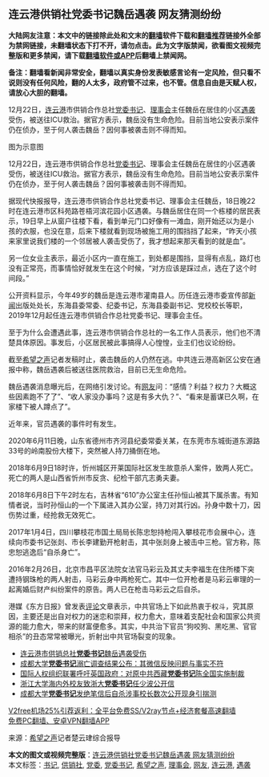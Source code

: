  <h2>连云港供销社党委书记魏岳遇袭 网友猜测纷纷</h2> <p class="notice"><b>大陆网友注意：本文中的链接除此处和文末的<a href="https://github.com/bannedbook/fanqiang" >翻墙</a>软件下载和<a href="https://github.com/killgcd/justmysocks/blob/master/README.md">翻墙推荐</a>链接外全部为禁网链接，未翻墙状态下打不开，请勿点击。此为文字版禁闻，欲看图文视频完整版和更多禁闻，请下载<a href="https://github.com/bannedbook/fanqiang">翻墙软件或APP</a>后翻墙上禁闻网。</p><p>备注：翻墙看新闻非常安全，翻墙以真实身份发表敏感言论有一定风险，但只看不说则没有任何风险，翻的人太多，政府管不过来，也不管。信息自由是天赋人权，请放心大胆的翻墙。</b></p>  <div class="entry"> <p id="summary">12月22日，<a href="https://www.bannedbook.org/bnews/tag/%e8%bf%9e%e4%ba%91%e6%b8%af/" class="st_tag internal_tag" rel="tag" title="标签 连云港 下的日志">连云港</a>市供销合作总社<a href="https://www.bannedbook.org/bnews/tag/%E5%85%9A%E5%A7%94/" class="st_tag internal_tag" rel="tag" title="标签 党委 下的日志">党委</a><a href="https://www.bannedbook.org/bnews/tag/%e4%b9%a6%e8%ae%b0/" class="st_tag internal_tag" rel="tag" title="标签 书记 下的日志">书记</a>、<a href="https://www.bannedbook.org/bnews/tag/%E7%90%86%E4%BA%8B%E4%BC%9A/" class="st_tag internal_tag" rel="tag" title="标签 理事会 下的日志">理事会</a>主任魏岳在居住的小区<a href="https://www.bannedbook.org/bnews/tag/%E9%81%87%E8%A2%AD/" class="st_tag internal_tag" rel="tag" title="标签 遇袭 下的日志">遇袭</a>受伤，被送往ICU救治。据官方表示，魏岳没有生命危险。目前当地公安表示案件仍在侦办，至于何人袭击魏岳？因何事被袭击则不得而知。</p> <p id="conimg">图为示意图</p> <p>12月22日，连云港市供销合作总社<a href="https://www.bannedbook.org/bnews/tag/%E5%85%9A%E5%A7%94%E4%B9%A6%E8%AE%B0/" class="st_tag internal_tag" rel="tag" title="标签 党委书记 下的日志">党委书记</a>、理事会主任魏岳在居住的小区遇袭受伤，被送往ICU救治。据官方表示，魏岳没有生命危险。目前当地公安表示案件仍在侦办，至于何人袭击魏岳？因何事被袭击则不得而知。</p> <p>据现代快报报导，连云港市供销合作总社党委书记、理事会主任魏岳，18日晚22时在连云港市区科苑路苍梧河滨花园小区遇袭。与魏岳居住在同一个栋楼的居民表示，19日早上从窗户往楼下看，看到单元门口好像有一滩血，刚开始还以为是小孩的衣服，也没在意，后来下楼就看到现场被施工用的围挡挡了起来，“昨天小孩来家里说我们楼的一个邻居被人袭击受伤了，我才想起来那天看到的就是血”。</p>  <p>另一位女业主表示，最近小区内一直在施工，到处都是围挡，显得有点乱，路灯也没有正常亮，而事情恰好就发生在这个时候，“对方应该是踩过点，选在了这个时间段。”</p> <p>公开资料显示，今年49岁的魏岳是连云港市灌南县人。历任连云港市委宣传部<span class='wp_keywordlink_affiliate'><a href="https://www.bannedbook.org/" title="新闻">新闻</a></span>出版处处长，东海县委常委、纪委书记，东海县委副书记、党校校长等职，2019年12月起任连云港市供销合作总社党委书记、理事会主任。</p> <p>至于为什么会遭遇此事，连云港市供销合作总社的一名工作人员表示，他们也不清楚具体原因。事发后，小区居民被此事搞得人心惶惶，业主们也议论纷纷。</p> <p>截至<span class='wp_keywordlink_affiliate'><a href="https://www.soundofhope.org" title="希望之声" target="_blank">希望之声</a></span>记者发稿时止，袭击魏岳的人仍然在逃。中共连云港高新区公安在通报中称，魏岳遇袭后被送往医院救治，目前已无生命危险。</p>  <p>魏岳遇袭消息曝光后，在网络引发讨论。有<a href="https://www.bannedbook.org/bnews/tag/%e7%bd%91%e5%8f%8b/" class="st_tag internal_tag" rel="tag" title="标签 网友 下的日志">网友</a>问：“感情？利益？权力？大概这些因素跑不了了”、“收人家没办事吗？这是有多大仇？”、“看来是蓄谋已久啊，在家楼下被人蹲点了”。</p> <p>近年来，官员遇袭的事件时有发生。</p> <p>2020年6月11日晚，山东省德州市齐河县纪委常委关某，在东莞市东城街道东源路33号的岭南股份大楼下，突然被人持刀捅倒在地。</p> <p>2018年6月9日18时许，忻州城区开莱国际社区发生故意杀人案件，致两人死亡。死亡的两人是山西省忻州市反贪、纪检干部亢志勇夫妻。</p>  <p>2018年6月8日下午2时左右，吉林省“610”办公室主任孙恒山被其下属杀害。有知情者说，当时孙恒山的一个下属进入其办公室，持刀对其行凶。孙身中数十刀，因伤势过重，经抢救无效死亡。</p> <p>2017年1月4日，四川攀枝花市国土局局长陈忠恕持枪闯入攀枝花市会展中心，连续向市委书记张剡、市长李建勤开枪射击，其中张剡身上被击中三枪。官方称，陈忠恕逃逸后“自杀身亡”。</p> <p>2016年2月26日，北京市昌平区法院女法官马彩云及其丈夫李福生在住所楼下突遭持钢珠枪的两人射击，马彩云身中两枪死亡。其中一位开枪者是马彩云审理的一起离婚后财产纠纷案件的原告。两人已在枪击马彩云之后自杀。</p> <p>港媒《东方日报》曾发表<span class='wp_keywordlink_affiliate'><a href="https://www.bannedbook.org/bnews/comments/" title="新闻评论" target="_blank">评论</a></span>文章表示，中共官场上下如此热衷于权斗，究其原因，主要还是出自对权力的迷恋和崇拜，权力愈大，意味着支配社会和国家公共资源的能力愈大，带来的财富便愈多。其实，中共治下官员“狗咬狗、黑吃黑、官官相杀”的丑态常常被曝光，折射出中共官场裂变的现象。</p>  <ul class='op-related-articles' title='相关阅读'> <li><a href='https://www.bannedbook.org/bnews/baitai/20201223/1453355.html' target='_blank'>连云港市供销总社<b>党委书记</b>魏岳遇袭受伤</a></li> <li><a href='https://www.bannedbook.org/bnews/headline/20201127/1438248.html' target='_blank'>成都大学<b>党委书记</b>溺亡调查结果公布：其微信反映问题与事实不符</a></li> <li><a href='https://www.bannedbook.org/bnews/headline/20201126/1437057.html' target='_blank'>国际人权组织联署呼吁英国政府：对原中共西藏<b>党委书记</b>陈全国实施制裁</a></li> <li><a href='https://www.bannedbook.org/bnews/baitai/20201125/1436475.html' target='_blank'>浙江大学海内外校友致浙大<b>党委书记</b>任少波公开信</a></li> <li><a href='https://www.bannedbook.org/bnews/baitai/20201124/1436411.html' target='_blank'>成都大学<b>党委书记</b>发绝笔信后自杀涉事校长数次公开现身引揣测</a></li> </ul> <p class="texttj"> <a href="https://www.bannedbook.org/forum23/topic22702.html" target="_blank">V2free机场25%引荐返利：全平台免费SS/V2ray节点+经济套餐高速翻墙</a><br/> <a href="https://github.com/bannedbook/fanqiang/wiki/%E7%A6%81%E9%97%BB%E7%BD%91%E5%AE%89%E5%8D%93%E7%BF%BB%E5%A2%99%E6%96%B0%E9%97%BBAPP" target="_blank">免费PC翻墙、安卓VPN翻墙APP</a></p><p> 来源：<a href="https://www.bannedbook.org/bnews/tag/%e5%b8%8c%e6%9c%9b%e4%b9%8b%e5%a3%b0/" class="st_tag internal_tag" rel="tag" title="标签 希望之声 下的日志">希望之声</a>记者楚云珒综合报导 </p><a name='sharetosocial'></a>       <div><b>本文的图文或视频完整版</b>：<a href='https://www.bannedbook.org/bnews/cbnews/20201224/1453804.html'>连云港供销社党委书记魏岳遇袭 网友猜测纷纷</a></div>  </div><!--END ENTRY--> <div class="postfooter"> <div>本文标签：<a href="https://www.bannedbook.org/bnews/tag/%e4%b9%a6%e8%ae%b0/" rel="tag">书记</a>, <a href="https://www.bannedbook.org/bnews/tag/%e4%be%9b%e9%94%80%e7%a4%be/" rel="tag">供销社</a>, <a href="https://www.bannedbook.org/bnews/tag/%E5%85%9A%E5%A7%94/" rel="tag">党委</a>, <a href="https://www.bannedbook.org/bnews/tag/%E5%85%9A%E5%A7%94%E4%B9%A6%E8%AE%B0/" rel="tag">党委书记</a>, <a href="https://www.bannedbook.org/bnews/tag/%e5%b8%8c%e6%9c%9b%e4%b9%8b%e5%a3%b0/" rel="tag">希望之声</a>, <a href="https://www.bannedbook.org/bnews/tag/%E7%90%86%E4%BA%8B%E4%BC%9A/" rel="tag">理事会</a>, <a href="https://www.bannedbook.org/bnews/tag/%e7%bd%91%e5%8f%8b/" rel="tag">网友</a>, <a href="https://www.bannedbook.org/bnews/tag/%e8%bf%9e%e4%ba%91%e6%b8%af/" rel="tag">连云港</a>, <a href="https://www.bannedbook.org/bnews/tag/%E9%81%87%E8%A2%AD/" rel="tag">遇袭</a></div>  </div><!--END POSTFOOTER--> 